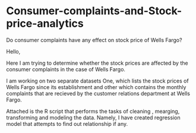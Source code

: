 # Consumer-complaints-and-Stock-price-analytics
Do consumer complaints have any effect on stock price of Wells Fargo?


Hello,

Here I am trying to determine whether the stock prices are affected by the consumer complaints in the case of Wells Fargo.

I am working on two separate datasets One, which lists the stock prices of Wells Fargo since its establishment and other which contains the monthly complaints that are recieved by the customer relations department at Wells Fargo.

Attached is the R script that performs the tasks of cleaning , mearging, transforming and modeling the data. Namely, I have created regression model that attempts to find out relationship if any.
